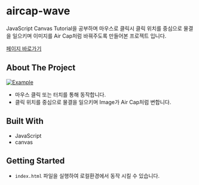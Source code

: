 # aircap-wave

JavaScript Canvas Tutorial을 공부하며 마우스로 클릭시 클릭 위치를 중심으로 물결을 일으키며 이미지를 Air Cap처럼 바꿔주도록 만들어본 프로젝트 입니다.

[페이지 바로가기](https://mooyeon-choi.github.io/aircap-wave/)

## About The Project

[![Example](https://github.com/mooyeon-choi/TIL/blob/master/web/frontend/Interactive/canvas-tutorial/images/air_cap_wave.gif?raw=true)](https://mooyeon-choi.github.io/aircap-wave/)

* 마우스 클릭 또는 터치를 통해 동작합니다.
* 클릭 위치를 중심으로 물결을 일으키며 Image가 Air Cap처럼 변합니다.

## Built With

* JavaScript
* canvas

## Getting Started

* `index.html` 파일을 실행하여 로컬환경에서 동작 시킬 수 있습니다.